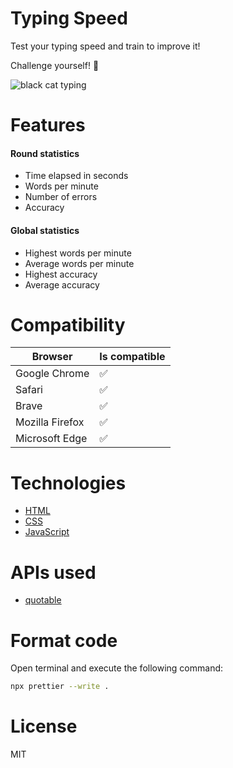 # Typing Speed

Test your typing speed and train to improve it!

Challenge yourself! 💪

![black cat typing](https://media.giphy.com/media/JIX9t2j0ZTN9S/giphy.gif)

# Features

#### Round statistics

- Time elapsed in seconds
- Words per minute
- Number of errors
- Accuracy

#### Global statistics

- Highest words per minute
- Average words per minute
- Highest accuracy
- Average accuracy

# Compatibility

| Browser | Is compatible |
| -- | -- |
| Google Chrome | ✅ |
| Safari | ✅ |
| Brave | ✅ |
| Mozilla Firefox | ✅ |
| Microsoft Edge | ✅ |

# Technologies

- [HTML](https://developer.mozilla.org/en-US/docs/Web/HTML)
- [CSS](https://developer.mozilla.org/en-US/docs/Web/CSS)
- [JavaScript](https://developer.mozilla.org/en-US/docs/Learn/JavaScript)

# APIs used

- [quotable](https://github.com/lukePeavey/quotable)

# Format code

Open terminal and execute the following command:

```bash
npx prettier --write .
```

# License

MIT